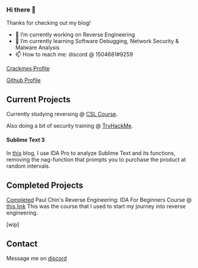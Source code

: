 
### Hi there 👋

Thanks for checking out my blog!

- 🔭 I’m currently working on Reverse Engineering
- 🌱 I’m currently learning Software Debugging, Network Security & Malware Analysis
- 📫 How to reach me: discord @ 1504681#9259

[Crackmes Profile](https://crackmes.one/user/KellytRE)

[Github Profile](https://github.com/1504681)


## Current Projects

Currently studying reversing @ [CSL Course](https://crackinglessons.com/learn/).

Also doing a bit of security training @ [TryHackMe](https://tryhackme.com/p/KellytRE).

#### Sublime Text 3

In [this](https://github.com/1504681/reverse_sublimetext) blog, I use IDA Pro to analyze Sublime Text and its functions, removing the nag-function that prompts you to purchase the product at random intervals.

## Completed Projects

[Completed](https://udemy-certificate.s3.amazonaws.com/image/UC-199e8749-40a0-4de3-b724-969523e9bff1.jpg?v=1627804605000) Paul Chin's Reverse Engineering: IDA For Beginners Course @ [this link](https://www.udemy.com/course/reverse-engineering-ida/)
  This was the course that I used to start my journey into reverse engineering.
  
[wip]

## Contact

Message me on [discord](https://discord.com/users/623288393626812436)
